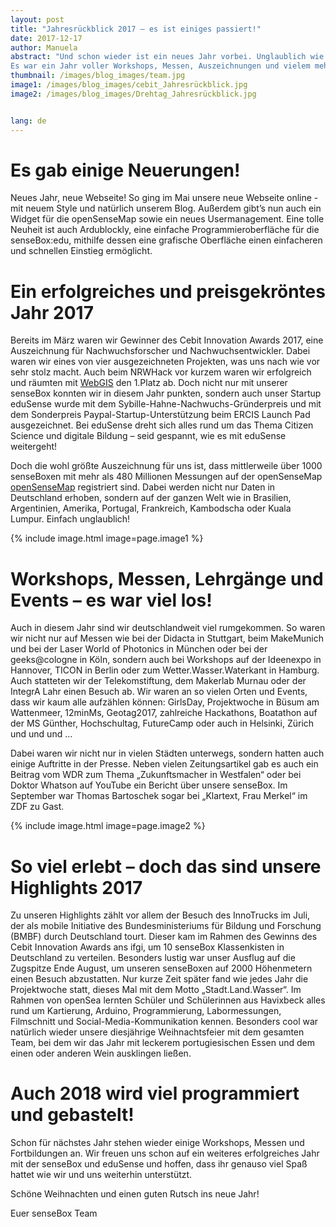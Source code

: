 ```yaml
---
layout: post
title: "Jahresrückblick 2017 – es ist einiges passiert!"
date: 2017-12-17
author: Manuela
abstract: "Und schon wieder ist ein neues Jahr vorbei. Unglaublich wie schnell das schon wieder ging!
Es war ein Jahr voller Workshops, Messen, Auszeichnungen und vielem mehr. Doch was genau ist eigentlich alles passiert?"
thumbnail: /images/blog_images/team.jpg
image1: /images/blog_images/cebit_Jahresrückblick.jpg
image2: /images/blog_images/Drehtag_Jahresrückblick.jpg


lang: de
---
```

Es gab einige Neuerungen!
============
Neues Jahr, neue Webseite! So ging im Mai unsere neue Webseite online - mit neuem Style und natürlich unserem Blog. Außerdem gibt’s nun auch ein Widget für die openSenseMap sowie ein neues Usermanagement. Eine tolle Neuheit ist auch Ardublockly, eine einfache Programmieroberfläche für die senseBox:edu, mithilfe dessen eine grafische Oberfläche einen einfacheren und schnellen Einstieg ermöglicht.



Ein erfolgreiches und preisgekröntes Jahr 2017
============
Bereits im März waren wir Gewinner des Cebit Innovation Awards 2017, eine Auszeichnung für Nachwuchsforscher und Nachwuchsentwickler. Dabei waren wir eines von vier ausgezeichneten Projekten, was uns nach wie vor sehr stolz macht. Auch beim NRWHack vor kurzem waren wir erfolgreich und räumten mit <a href="www.webgis.nrw/">WebGIS</a> den 1.Platz ab. 
Doch nicht nur mit unserer senseBox konnten wir in diesem Jahr punkten, sondern auch unser Startup eduSense wurde mit dem Sybille-Hahne-Nachwuchs-Gründerpreis und mit dem Sonderpreis Paypal-Startup-Unterstützung beim ERCIS Launch Pad ausgezeichnet. Bei eduSense dreht sich alles rund um das Thema Citizen Science und digitale Bildung – seid gespannt, wie es mit eduSense weitergeht!

Doch die wohl größte Auszeichnung für uns ist, dass mittlerweile über 1000 senseBoxen mit mehr als 480 Millionen Messungen auf der openSenseMap <a href="https://opensensemap.org/">openSenseMap</a> registriert sind. Dabei werden nicht nur Daten in Deutschland erhoben, sondern auf der ganzen Welt wie in Brasilien, Argentinien, Amerika, Portugal, Frankreich, Kambodscha oder Kuala Lumpur. Einfach unglaublich!

{% include image.html image=page.image1 %}

Workshops, Messen, Lehrgänge und Events – es war viel los!
============
Auch in diesem Jahr sind wir deutschlandweit viel rumgekommen. So waren wir nicht nur auf Messen wie bei der Didacta in Stuttgart, beim MakeMunich und bei der Laser World of Photonics in München oder bei der geeks@cologne in Köln, sondern auch bei Workshops auf der Ideenexpo in Hannover, TICON in Berlin oder zum Wetter.Wasser.Waterkant in Hamburg. Auch statteten wir der Telekomstiftung, dem Makerlab Murnau oder der IntegrA Lahr einen Besuch ab. 
Wir waren an so vielen Orten und Events, dass wir kaum alle aufzählen können: GirlsDay, Projektwoche in Büsum am Wattenmeer, 12minMs, Geotag2017, zahlreiche Hackathons, Boatathon auf der MS Günther, Hochschultag, FutureCamp oder auch in Helsinki, Zürich und und und … 

Dabei waren wir nicht nur in vielen Städten unterwegs, sondern hatten auch einige Auftritte in der Presse. Neben vielen Zeitungsartikel gab es auch ein Beitrag vom WDR zum Thema „Zukunftsmacher in Westfalen“ oder bei Doktor Whatson auf YouTube ein Bericht über unsere senseBox. Im September war Thomas Bartoschek sogar bei „Klartext, Frau Merkel“ im ZDF zu Gast. 

{% include image.html image=page.image2 %}

So viel erlebt – doch das sind unsere Highlights 2017
============
Zu unseren Highlights zählt vor allem der Besuch des InnoTrucks im Juli, der als mobile Initiative des Bundesministeriums für Bildung und Forschung (BMBF) durch Deutschland tourt. Dieser kam im Rahmen des Gewinns des Cebit Innovation Awards ans ifgi, um 10 senseBox Klassenkisten in Deutschland zu verteilen. Besonders lustig war unser Ausflug auf die Zugspitze Ende August, um unseren senseBoxen auf 2000 Höhenmetern einen Besuch abzustatten.  Nur kurze Zeit später fand wie jedes Jahr die Projektwoche statt, dieses Mal mit dem Motto „Stadt.Land.Wasser“. Im Rahmen von openSea lernten Schüler und Schülerinnen aus Havixbeck alles rund um Kartierung, Arduino, Programmierung, Labormessungen, Filmschnitt und Social-Media-Kommunikation kennen. 
Besonders cool war natürlich wieder unsere diesjährige Weihnachtsfeier mit dem gesamten Team, bei dem wir das Jahr mit leckerem portugiesischen Essen und dem einen oder anderen Wein ausklingen ließen.


Auch 2018 wird viel programmiert und gebastelt!
============
Schon für nächstes Jahr stehen wieder einige Workshops, Messen und Fortbildungen an. Wir freuen uns schon auf ein weiteres erfolgreiches Jahr mit der senseBox und eduSense und hoffen, dass ihr genauso viel Spaß hattet wie wir und uns weiterhin unterstützt.

Schöne Weihnachten und einen guten Rutsch ins neue Jahr!

Euer senseBox Team
